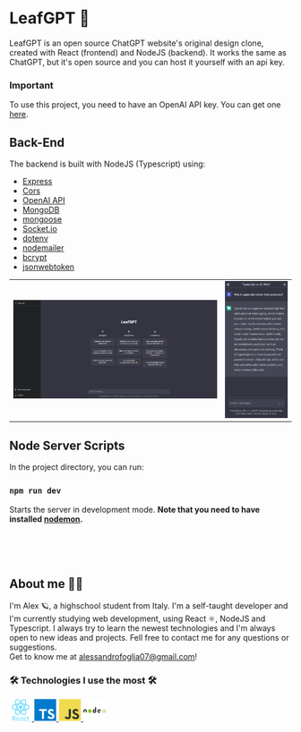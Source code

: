 # LeafGPT 💬

LeafGPT is an open source ChatGPT website's original design clone, created with React (frontend) and NodeJS (backend).
It works the same as ChatGPT, but it's open source and you can host it yourself with an api key.

### Important

To use this project, you need to have an OpenAI API key. You can get one [here](https://beta.openai.com/).
<br/>

## Back-End

The backend is built with NodeJS (Typescript) using:

-   [Express](https://expressjs.com/)
-   [Cors](https://www.npmjs.com/package/cors)
-   [OpenAI API](https://beta.openai.com/docs/api-reference/introduction)
-   [MongoDB](https://www.mongodb.com/)
-   [mongoose](https://mongoosejs.com/)
-   [Socket.io](https://socket.io/docs/v3/index.html)
-   [dotenv](https://www.npmjs.com/package/dotenv)
-   [nodemailer](https://nodemailer.com/about/)
-   [bcrypt](https://www.npmjs.com/package/bcrypt)
-   [jsonwebtoken](https://www.npmjs.com/package/jsonwebtoken)

<table style="width: 100%; border: none;" cellspacing="0" cellpadding="0" border="0">
    <tr>
        <td style="width: 75%; border: none!important;" valign="center">
            <img src='./assets/screenshot1.png' width='100%'/>
        </td>
        <td style="width: 25%; border: none!important;" valign="center">
            <img src='./assets/screenshot2.png' width='100%' />
        </td>
    </tr>
<table>

## Node Server Scripts

In the project directory, you can run:

### `npm run dev`

Starts the server in development mode. **Note that you need to have installed [nodemon](https://nodemon.io/).**

<br/><br/><br/>

## About me 🧙‍♂️

I'm Alex 🪐, a highschool student from Italy. I'm a self-taught developer and I'm currently studying web development, using React ⚛️, NodeJS and Typescript.
I always try to learn the newest technologies and I'm always open to new ideas and projects. Fell free to contact me for any questions or suggestions.<br /> Get to know me at alessandrofoglia07@gmail.com!

### 🛠️ Technologies I use the most 🛠️

<a href="https://reactjs.org/" target="_blank" rel="noreferrer"> <img src="https://raw.githubusercontent.com/devicons/devicon/master/icons/react/react-original-wordmark.svg" alt="react" width="40" height="40"/> </a><a href="https://www.typescriptlang.org/" target="_blank" rel="noreferrer"> <img src="https://raw.githubusercontent.com/devicons/devicon/master/icons/typescript/typescript-original.svg" alt="typescript" width="40" height="40"/> </a><a href="https://developer.mozilla.org/en-US/docs/Web/JavaScript" target="_blank" rel="noreferrer"> <img src="https://raw.githubusercontent.com/devicons/devicon/master/icons/javascript/javascript-original.svg" alt="javascript" width="40" height="40"/> </a><a href="https://nodejs.org" target="_blank" rel="noreferrer"> <img src="https://raw.githubusercontent.com/devicons/devicon/master/icons/nodejs/nodejs-original-wordmark.svg" alt="nodejs" width="40" height="40"/> </a>
